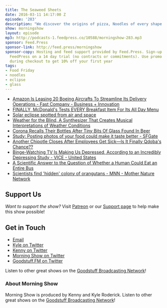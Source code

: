 ```yaml
---
title: The Seaweed Sheets
date: 2016-03-11 14:17:00 Z
episode: '283'
description: "We discover the origins of pizza, Noodles of every shape and form, What the eclipse looked like from space, Watch out for glass in your beer, Look out for a hidden colony of orange tans!, Food Friday, and more."
show: morningshow
layout: episode
mp3: http://podcasts-1.feedpress.co/10588/morningshow-283.mp3
sponsor: Feed.Press
sponsor-link: http://feed.press/morningshow
sponsor-copy: Hosting and feed support provided by Feed.Press. Sign-up today and try
  FeedPress on a 14 day trial (no contracts or commitments). Use promo code `morningshow`
  during checkout to get 10% off your first year
tags:
- Food Friday
- noodles
- eclipse
- glass
---
```


* [Amazon Is Leasing 20 Boeing Aircrafts To Streamline Its Delivery Operations - Fast Company - Business + Innovation](http://www.fastcompany.com/3057641/most-innovative-companies/amazon-is-leasing-20-boeing-aircrafts-to-streamline-its-delivery-o?partner=rss&utm_source=feedburner&utm_medium=feed&utm_campaign=Feed%3A+fastcompany%2Fheadlines+%28Fast+Company%29)
* [FINALLY, McDonald's Tests EVERY Breakfast Item For Its All Day Menu](http://www.foodbeast.com/news/mcdonalds-true-all-day-breakfast/)
* [Solar eclipse spotted from air and space](http://www.geekwire.com/2016/total-solar-eclipse-spotted-air-space/)
* [Weather for the Blind, A Synthesizer That Creates Musical Interpretations of Weather Conditions](http://laughingsquid.com/weather-for-the-blind-a-synthesizer-that-creates-musical-interpretations-of-weather-conditions/)
* [Corona Recalls Their Bottles After Tiny Bits Of Glass Found In Beer](http://www.foodbeast.com/news/corona-recall/)
* [Study: Posting photos of your food could make it taste better - SFGate](http://www.sfgate.com/food/article/Study-posting-photos-of-your-food-taste-better-6878726.php)
* [Another Chipotle Closes After Employees Get Sick—Is It Finally Qdoba's Chance??](http://gizmodo.com/another-chipotle-closes-after-employees-get-sick-is-it-1763824680)
* [Binge-Watching TV Is Making Us Depressed, According to an Incredibly Depressing Study - VICE - United States](http://www.vice.com/read/binge-watching-tv-is-making-us-depressed-according-to-incredibly-depressing-study-909)
* [A Scientific Answer to the Question of Whether a Human Could Eat an Entire Bus](http://laughingsquid.com/a-scientific-answer-to-the-question-of-whether-a-human-could-eat-an-entire-bus/)
* [Scientists find 'hidden' colony of orangutans - MNN - Mother Nature Network](http://www.mnn.com/earth-matters/animals/blogs/scientists-uncover-hidden-population-orangutans)

## Support Us
*Want to support the show?* Visit [Patreon](http://patreon.com/morningshow) or our [Support page](http://goodstuff.fm/support) to help make this show possible!

## Get in Touch
* [Email](mailto:kyle@goodstuff.fm)
* [Kyle on Twitter](http://twitter.com/dogburps)
* [Kenny on Twitter](http://twitter.com/pizzarobotics)
* [Morning Show on Twitter](http://twitter.com/morningshowam)
* [Goodstuff.FM on Twitter](http://twitter.com/goodstufffm)

Listen to other great shows on the [Goodstuff Broadcasting Network](http://goodstuff.fm/broadcasts)!

### About Morning Show
Morning Show is produced by Kenny and Kyle Roderick. Listen to other great shows on the [Goodstuff Broadcasting Network](http://goodstuff.fm/)!
